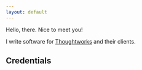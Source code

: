 ```yaml
---
layout: default
---
```


Hello, there. Nice to meet you!

I write software for [Thoughtworks](https://thoughtworks.com) and their clients.


## Credentials
